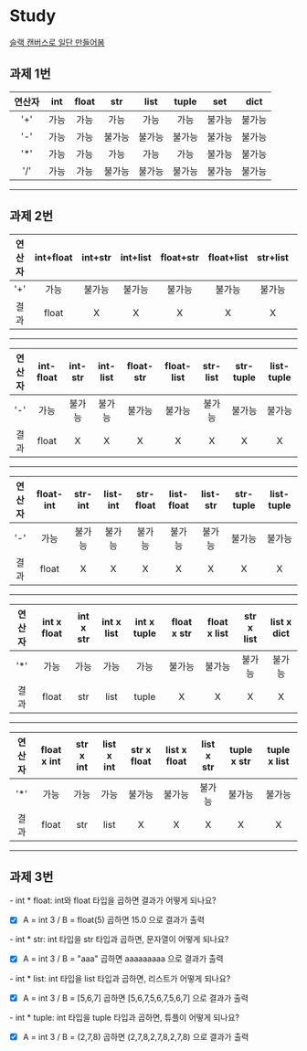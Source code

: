 <!DOCtype html>
<head>
    <h1> Study </h1>
</head>
<body>
    <a href = "https://krafton.enterprise.slack.com/docs/T0GCQMN07/F05QBPC5FED"> 슬랙 캔버스로 일단 만들어봄 </a>
    <h2> 과제 1번 </h2>

연산자|int|float|str|list|tuple|set|dict|
:---:|:---:|:---:|:---:|:---:|:---:|:---:|:---:|
'+'| 가능|가능|가능|가능|가능|불가능|불가능
'-'|가능|가능|불가능|불가능|불가능|불가능|불가능
'*'|가능|가능|가능|가능|가능|불가능|불가능
'/'|가능|가능|불가능|불가능|불가능|불가능|불가능
---
    
<h2> 과제 2번 </h2> 
   
연산자|int+float|int+str|int+list|float+str|float+list|str+list|str+tuple|list+tuple|
:---:|:---:|:---:|:---:|:---:|:---:|:---:|:---:|:---:|
'+'|가능|불가능|불가능|불가능|불가능|불가능|불가능|불가능|
결과|float|X|X|X|X|X|X|X|
---
연산자|int-float|int-str|int-list|float-str|float-list|str-list|str-tuple|list-tuple|
:---:|:---:|:---:|:---:|:---:|:---:|:---:|:---:|:---:|
'-'|가능|불가능|불가능|불가능|불가능|불가능|불가능|불가능|
결과|float|X|X|X|X|X|X|X|
---
연산자|float-int|str-int|list-int|str-float|list-float|list-str|str-tuple|list-tuple
:---:|:---:|:---:|:---:|:---:|:---:|:---:|:---:|:---:|
'-'|가능|불가능|불가능|불가능|불가능|불가능|불가능|불가능|
결과|float|X|X|X|X|X|X|X|
---
연산자|int x float|int x str|int x list|int x tuple|float x str|float x list|str x list|list x dict|
:---:|:---:|:---:|:---:|:---:|:---:|:---:|:---:|:---:|
'*'|가능|가능|가능|가능|불가능|불가능|불가능|불가능|
결과|float|str|list|tuple|X|X|X|X|
---
연산자|float x int|str x int|list x int|str x float|list x float|list x str|tuple x str|tuple x list
:---:|:---:|:---:|:---:|:---:|:---:|:---:|:---:|:---:|
'*'|가능|가능|가능|불가능|불가능|불가능|불가능|불가능|
결과|float|str|list|X|X|X|X|X|
---
<h2> 과제 3번 </h3>

\- int * float: int와 float 타입을 곱하면 결과가 어떻게 되나요?

- [x] A = int 3 / B = float(5) 곱하면 15.0 으로 결과가 출력

\- int * str: int 타입을 str 타입과 곱하면, 문자열이 어떻게 되나요?
- [x] A = int 3 / B = "aaa" 곱하면 aaaaaaaaa 으로 결과가 출력

\- int * list: int 타입을 list 타입과 곱하면, 리스트가 어떻게 되나요?

- [x] A = int 3 / B = [5,6,7] 곱하면 [5,6,7,5,6,7,5,6,7] 으로 결과가 출력

\- int * tuple: int 타입을 tuple 타입과 곱하면, 튜플이 어떻게 되나요?

- [x] A = int 3 / B = (2,7,8) 곱하면 (2,7,8,2,7,8,2,7,8) 으로 결과가 출력
</body>
</html>
